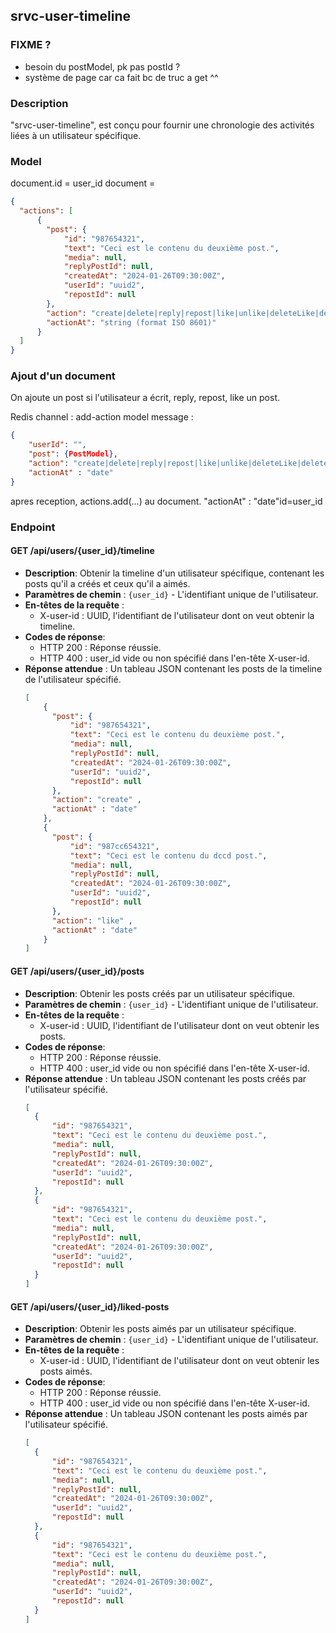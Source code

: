 
## srvc-user-timeline

### FIXME ?

- besoin du postModel, pk pas postId ?
- système de page car ca fait bc de truc  a get ^^

### Description

"srvc-user-timeline", est conçu pour fournir une chronologie des activités liées à un utilisateur spécifique.

### Model

document.id = user_id
document =
```json
{
  "actions": [
      {
        "post": {
            "id": "987654321",
            "text": "Ceci est le contenu du deuxième post.",
            "media": null,
            "replyPostId": null,
            "createdAt": "2024-01-26T09:30:00Z",
            "userId": "uuid2",
            "repostId": null
        },
        "action": "create|delete|reply|repost|like|unlike|deleteLike|deleteUnlike|" ,
        "actionAt": "string (format ISO 8601)"
      }
  ]
}
```

### Ajout d'un document
On ajoute un post si l'utilisateur a écrit, reply, repost, like un post.


Redis channel : add-action
model message :
```json
{
    "userId": "",
    "post": {PostModel},
    "action": "create|delete|reply|repost|like|unlike|deleteLike|deleteUnlike|" ,
    "actionAt" : "date"
}
```

apres reception, actions.add(...) au document. "actionAt" : "date"id=user_id

### Endpoint


#### GET /api/users/{user_id}/timeline
- **Description**: Obtenir la timeline d'un utilisateur spécifique, contenant les posts qu'il a créés et ceux qu'il a aimés.
- **Paramètres de chemin** : `{user_id}` - L'identifiant unique de l'utilisateur.
- **En-têtes de la requête** :
    - X-user-id : UUID, l'identifiant de l'utilisateur dont on veut obtenir la timeline.
- **Codes de réponse**:
    - HTTP 200 : Réponse réussie.
    - HTTP 400 : user_id vide ou non spécifié dans l'en-tête X-user-id.
- **Réponse attendue** : Un tableau JSON contenant les posts de la timeline de l'utilisateur spécifié.
  ```json
  [
      {
        "post": {
            "id": "987654321",
            "text": "Ceci est le contenu du deuxième post.",
            "media": null,
            "replyPostId": null,
            "createdAt": "2024-01-26T09:30:00Z",
            "userId": "uuid2",
            "repostId": null
        },
        "action": "create" ,
        "actionAt" : "date"
      },
      {
        "post": {
            "id": "987cc654321",
            "text": "Ceci est le contenu du dccd post.",
            "media": null,
            "replyPostId": null,
            "createdAt": "2024-01-26T09:30:00Z",
            "userId": "uuid2",
            "repostId": null
        },
        "action": "like" ,
        "actionAt" : "date"
      }
  ]
  ```

#### GET /api/users/{user_id}/posts
- **Description**: Obtenir les posts créés par un utilisateur spécifique.
- **Paramètres de chemin** : `{user_id}` - L'identifiant unique de l'utilisateur.
- **En-têtes de la requête** :
    - X-user-id : UUID, l'identifiant de l'utilisateur dont on veut obtenir les posts.
- **Codes de réponse**:
    - HTTP 200 : Réponse réussie.
    - HTTP 400 : user_id vide ou non spécifié dans l'en-tête X-user-id.
- **Réponse attendue** : Un tableau JSON contenant les posts créés par l'utilisateur spécifié.
  ```json
  [
    {
        "id": "987654321",
        "text": "Ceci est le contenu du deuxième post.",
        "media": null,
        "replyPostId": null,
        "createdAt": "2024-01-26T09:30:00Z",
        "userId": "uuid2",
        "repostId": null
    },
    {
        "id": "987654321",
        "text": "Ceci est le contenu du deuxième post.",
        "media": null,
        "replyPostId": null,
        "createdAt": "2024-01-26T09:30:00Z",
        "userId": "uuid2",
        "repostId": null
    }
  ]
  ```

#### GET /api/users/{user_id}/liked-posts
- **Description**: Obtenir les posts aimés par un utilisateur spécifique.
- **Paramètres de chemin** : `{user_id}` - L'identifiant unique de l'utilisateur.
- **En-têtes de la requête** :
    - X-user-id : UUID, l'identifiant de l'utilisateur dont on veut obtenir les posts aimés.
- **Codes de réponse**:
    - HTTP 200 : Réponse réussie.
    - HTTP 400 : user_id vide ou non spécifié dans l'en-tête X-user-id.
- **Réponse attendue** : Un tableau JSON contenant les posts aimés par l'utilisateur spécifié.
  ```json
  [
    {
        "id": "987654321",
        "text": "Ceci est le contenu du deuxième post.",
        "media": null,
        "replyPostId": null,
        "createdAt": "2024-01-26T09:30:00Z",
        "userId": "uuid2",
        "repostId": null
    },
    {
        "id": "987654321",
        "text": "Ceci est le contenu du deuxième post.",
        "media": null,
        "replyPostId": null,
        "createdAt": "2024-01-26T09:30:00Z",
        "userId": "uuid2",
        "repostId": null
    }
  ]
  ```
